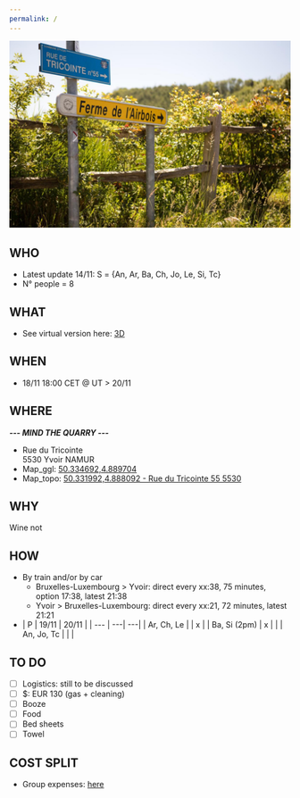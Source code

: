 ```yaml
---
permalink: /
---
```


![alt image](260650734.jpg "Rue du Tricointe 5530 Yvoir")<br>

## WHO

- Latest update 14/11: S = {An, Ar, Ba, Ch, Jo, Le, Si, Tc}
- N° people = 8

## WHAT

- See virtual version here: [3D](https://my.matterport.com/show/?m=GHvoKFJAGii)

## WHEN

- 18/11 18:00 CET @ UT > 20/11

## WHERE

**_--- MIND THE QUARRY ---_**
- Rue du Tricointe<br>
5530 Yvoir NAMUR
- Map_ggl: [50.334692,4.889704](https://maps.google.com/?q=50.334692,4.889704)
- Map_topo: [50.331992,4.888092 - Rue du Tricointe 55 5530](https://www.geo.be/map?layers=best_address&l=fr&x=544162.18&y=6503990.06&zoom=15&topic=fed&baseLayer=ngi.cartoweb.topo_bw.be)

## WHY

Wine not

## HOW

- By train and/or by car
  - Bruxelles-Luxembourg > Yvoir: direct every xx:38, 75 minutes, option 17:38, latest 21:38
  - Yvoir > Bruxelles-Luxembourg: direct every xx:21, 72 minutes, latest 21:21
- | P | 19/11 | 20/11 |
| --- | ---| ---|
| Ar, Ch, Le | | x |
| Ba, Si (2pm) | x | |
| An, Jo, Tc | | |

## TO DO

- [ ] Logistics: still to be discussed
- [ ] $: EUR 130 (gas + cleaning)
- [ ] Booze
- [ ] Food
- [ ] Bed sheets
- [ ] Towel

## COST SPLIT
- Group expenses: [here](https://docs.google.com/spreadsheets/d/1JOUnQALm39UrMFN4T1d3j4UMYoT49Qn2dkmB3pW-F1g/edit?usp=sharing)
